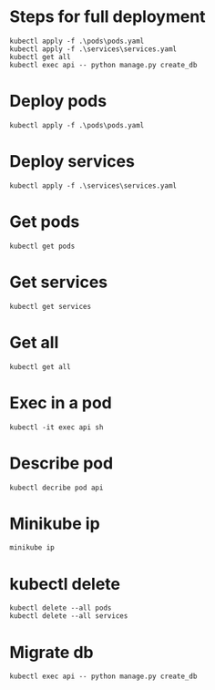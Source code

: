# Steps for full deployment
```
kubectl apply -f .\pods\pods.yaml
kubectl apply -f .\services\services.yaml
kubectl get all
kubectl exec api -- python manage.py create_db
```

# Deploy pods

```
kubectl apply -f .\pods\pods.yaml
```

# Deploy services

```
kubectl apply -f .\services\services.yaml
```

# Get pods

```
kubectl get pods
```

# Get services

```
kubectl get services
```

# Get all 

```
kubectl get all
```


# Exec in a pod

```
kubectl -it exec api sh
```


# Describe pod

```
kubectl decribe pod api
```

# Minikube ip

```
minikube ip
```

# kubectl delete

```
kubectl delete --all pods
kubectl delete --all services
```


# Migrate db
```
kubectl exec api -- python manage.py create_db
```